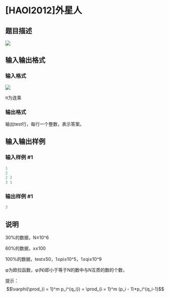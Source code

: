 # [HAOI2012]外星人

## 题目描述

![](https://cdn.luogu.com.cn/upload/pic/1626.png)

## 输入输出格式

### 输入格式

 ![](https://cdn.luogu.com.cn/upload/pic/1627.png)

π为连乘

### 输出格式

输出test行，每行一个整数，表示答案。

## 输入输出样例

### 输入样例 #1

```cpp
1
2
2 2
3 1
```


### 输出样例 #1

```cpp
3
```


## 说明

30%的数据，N≤10^6

60%的数据，x≤100

100%的数据，test≤50，1≤pi≤10^5，1≤qi≤10^9

φ为欧拉函数，φ(N)即小于等于N的数中与N互质的数的个数，

提示：$$\varphi(\prod_{i = 1}^m p_i^{q_i}) = \prod_{i = 1}^m (p_i - 1)*p_i^{q_i-1}$$

